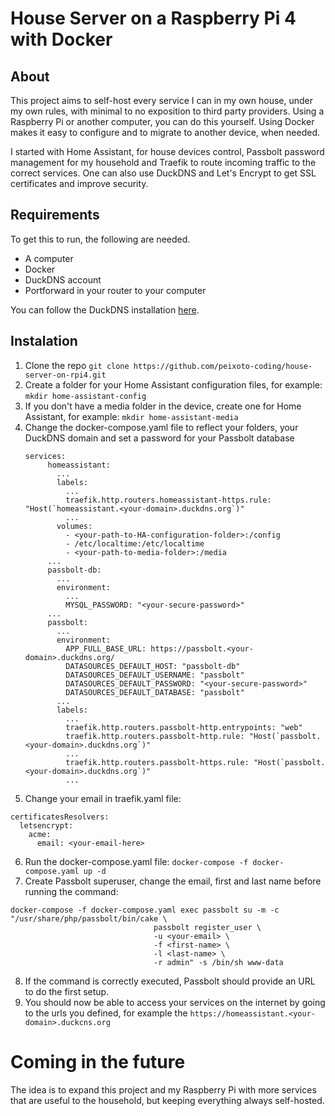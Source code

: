 # House Server on a Raspberry Pi 4 with Docker

## About

This project aims to self-host every service I can in my own house, under my own rules, with minimal to no exposition to third party providers.
Using a Raspberry Pi or another computer, you can do this yourself. Using Docker makes it easy to configure and to migrate to another device, when needed.

I started with Home Assistant, for house devices control, Passbolt password management for my household and Traefik to route incoming traffic to the correct services.
One can also use DuckDNS and Let's Encrypt to get SSL certificates and improve security.

## Requirements

To get this to run, the following are needed.
* A computer
* Docker
* DuckDNS account
* Portforward in your router to your computer

You can follow the DuckDNS installation [here](https://www.duckdns.org/install.jsp).


## Instalation

1. Clone the repo
   `git clone https://github.com/peixoto-coding/house-server-on-rpi4.git`
2. Create a folder for your Home Assistant configuration files, for example:
   `mkdir home-assistant-config`
3. If you don't have a media folder in the device, create one for Home Assistant, for example:
   `mkdir home-assistant-media`
4. Change the docker-compose.yaml file to reflect your folders, your DuckDNS domain and set a password for your Passbolt database
   ```
   services:
        homeassistant:
          ...
          labels:
            ...
            traefik.http.routers.homeassistant-https.rule: "Host(`homeassistant.<your-domain>.duckdns.org`)"
            ...
          volumes:
            - <your-path-to-HA-configuration-folder>:/config
            - /etc/localtime:/etc/localtime
            - <your-path-to-media-folder>:/media
        ...
        passbolt-db:
          ...
          environment:
            ...
            MYSQL_PASSWORD: "<your-secure-password>"
        ...
        passbolt:
          ...
          environment:
            APP_FULL_BASE_URL: https://passbolt.<your-domain>.duckdns.org/
            DATASOURCES_DEFAULT_HOST: "passbolt-db"
            DATASOURCES_DEFAULT_USERNAME: "passbolt"
            DATASOURCES_DEFAULT_PASSWORD: "<your-secure-password>"
            DATASOURCES_DEFAULT_DATABASE: "passbolt"
          ...
          labels:
            ...
            traefik.http.routers.passbolt-http.entrypoints: "web"
            traefik.http.routers.passbolt-http.rule: "Host(`passbolt.<your-domain>.duckdns.org`)"
            ...
            traefik.http.routers.passbolt-https.rule: "Host(`passbolt.<your-domain>.duckdns.org`)"
            ...

5. Change your email in traefik.yaml file:
```
certificatesResolvers:
  letsencrypt:
    acme:
      email: <your-email-here>
```
6. Run the docker-compose.yaml file:
`docker-compose -f docker-compose.yaml up -d`
7. Create Passbolt superuser, change the email, first and last name before running the command:
```
docker-compose -f docker-compose.yaml exec passbolt su -m -c "/usr/share/php/passbolt/bin/cake \
                                passbolt register_user \
                                -u <your-email> \
                                -f <first-name> \
                                -l <last-name> \
                                -r admin" -s /bin/sh www-data
```
8. If the command is correctly executed, Passbolt should provide an URL to do the first setup.
9. You should now be able to access your services on the internet by going to the urls you defined, for example the `https://homeassistant.<your-domain>.duckcns.org`


# Coming in the future

The idea is to expand this project and my Raspberry Pi with more services that are useful to the household, but keeping everything always self-hosted.

